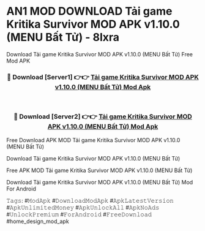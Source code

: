 # AN1 MOD DOWNLOAD Tải game Kritika Survivor MOD APK v1.10.0 (MENU Bất Tử) - 8lxra
Download Tải game Kritika Survivor MOD APK v1.10.0 (MENU Bất Tử) Free Mod APK

<div align="center">
<h3>🔴 Download [Server1] 👉👉 <a href="https://apk-comot.site?title=Tải_game_Kritika_Survivor_MOD_APK_v1.10.0_(MENU_Bất_Tử)">Tải game Kritika Survivor MOD APK v1.10.0 (MENU Bất Tử) Mod Apk</a></h3><br>

<h3>🔴 Download [Server2] 👉👉 <a href="https://apk-comot.site?title=Tải_game_Kritika_Survivor_MOD_APK_v1.10.0_(MENU_Bất_Tử)">Tải game Kritika Survivor MOD APK v1.10.0 (MENU Bất Tử) Mod Apk</a></h3>
</div>


Free Download APK MOD Tải game Kritika Survivor MOD APK v1.10.0 (MENU Bất Tử)

Download Tải game Kritika Survivor MOD APK v1.10.0 (MENU Bất Tử) 

Free APK MOD Tải game Kritika Survivor MOD APK v1.10.0 (MENU Bất Tử) 

Download Tải game Kritika Survivor MOD APK v1.10.0 (MENU Bất Tử) Mod For Android

𝚃𝚊𝚐𝚜: #𝙼𝚘𝚍𝙰𝚙𝚔 #𝙳𝚘𝚠𝚗𝚕𝚘𝚊𝚍𝙼𝚘𝚍𝙰𝚙𝚔 #𝙰𝚙𝚔𝙻𝚊𝚝𝚎𝚜𝚝𝚅𝚎𝚛𝚜𝚒𝚘𝚗 #𝙰𝚙𝚔𝚄𝚗𝚕𝚒𝚖𝚒𝚝𝚎𝚍𝙼𝚘𝚗𝚎𝚢 #𝙰𝚙𝚔𝚄𝚗𝚕𝚘𝚌𝚔𝙰𝚕𝚕 #𝙰𝚙𝚔𝙽𝚘𝙰𝚍𝚜 #𝚄𝚗𝚕𝚘𝚌𝚔𝙿𝚛𝚎𝚖𝚒𝚞𝚖 #𝙵𝚘𝚛𝙰𝚗𝚍𝚛𝚘𝚒𝚍 #𝙵𝚛𝚎𝚎𝙳𝚘𝚠𝚗𝚕𝚘𝚊𝚍 #home_design_mod_apk